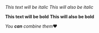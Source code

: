 *This text will be italic*
_This will also be italic_

**This text will be bold**
__This will also be bold__

_You **can** combine them_:heart:
